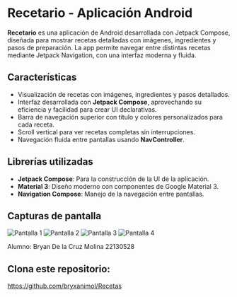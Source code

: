 # Recetario - Aplicación Android

**Recetario** es una aplicación de Android desarrollada con Jetpack Compose, diseñada para mostrar recetas detalladas con imágenes, ingredientes y pasos de preparación. La app permite navegar entre distintas recetas mediante Jetpack Navigation, con una interfaz moderna y fluida.

## Características

- Visualización de recetas con imágenes, ingredientes y pasos detallados.
- Interfaz desarrollada con **Jetpack Compose**, aprovechando su eficiencia y facilidad para crear UI declarativas.
- Barra de navegación superior con título y colores personalizados para cada receta.
- Scroll vertical para ver recetas completas sin interrupciones.
- Navegación fluida entre pantallas usando **NavController**.

## Librerías utilizadas

- **Jetpack Compose**: Para la construcción de la UI de la aplicación.
- **Material 3**: Diseño moderno con componentes de Google Material 3.
- **Navigation Compose**: Manejo de la navegación entre pantallas.


## Capturas de pantalla

![Pantalla 1](screenshots/cap1.png)
![Pantalla 2](screenshots/cap2.png)
![Pantalla 3](screenshots/cap3.png)
![Pantalla 4](screenshots/cap4.png)

Alumno: Bryan De la Cruz Molina 22130528

## Clona este repositorio:
https://github.com/bryxanimol/Recetas
